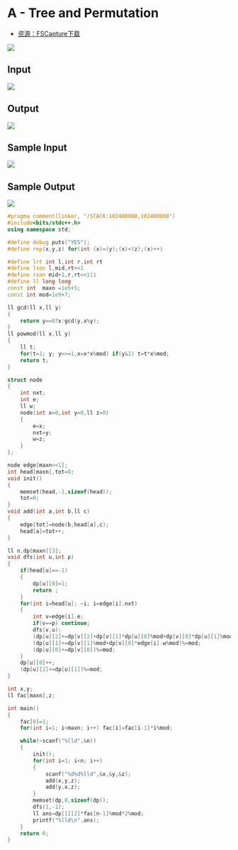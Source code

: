 # A - Tree and Permutation 
* [资源：FSCapture下载](/epic/ldP6xPtp2zdmXWDY/d6GIYytCJVL3puki.zip)

![](https://ww2.sinaimg.cn/large/005BYqpggy1g0o95g52fxj30mi06a75w.jpg)

## Input
![](https://ww2.sinaimg.cn/large/005BYqpggy1g0o96ybuvrj30mj04awf9.jpg)

## Output
![](https://ww2.sinaimg.cn/large/005BYqpggy1g0o978z441j30m501qjre.jpg)

## Sample Input
![](https://ww2.sinaimg.cn/large/005BYqpggy1g0o97r6mvvj30ma05l74j.jpg)

## Sample Output
![](https://ww2.sinaimg.cn/large/005BYqpgly1g0o980cwn0j30m402zq2x.jpg)

```cpp
#pragma comment(linker, "/STACK:102400000,102400000")
#include<bits/stdc++.h>
using namespace std;

#define debug puts("YES");
#define rep(x,y,z) for(int (x)=(y);(x)<(z);(x)++)

#define lrt int l,int r,int rt
#define lson l,mid,rt<<1
#define rson mid+1,r,rt<<1|1
#define ll long long
const int  maxn =1e5+5;
const int mod=1e9+7;

ll gcd(ll x,ll y)
{
	return y==0?x:gcd(y,x%y);
}
ll powmod(ll x,ll y)
{
	ll t;
	for(t=1; y; y>>=1,x=x*x%mod) if(y&1) t=t*x%mod;
	return t;
}

struct node
{
	int nxt;
	int e;
	ll w;
	node(int x=0,int y=0,ll z=0)
	{
		e=x;
		nxt=y;
		w=z;
	}
};

node edge[maxn<<1];
int head[maxn],tot=0;
void init()
{
	memset(head,-1,sizeof(head));
	tot=0;
}
void add(int a,int b,ll c)
{
	edge[tot]=node(b,head[a],c);
	head[a]=tot++;
}

ll n,dp[maxn][3];
void dfs(int u,int p)
{
	if(head[u]==-1)
	{
		dp[u][0]=1;
		return ;
	}
	for(int i=head[u]; ~i; i=edge[i].nxt)
	{
		int v=edge[i].e;
		if(v==p) continue;
		dfs(v,u);
		(dp[u][2]+=dp[v][2]+dp[v][1]*dp[u][0]%mod+dp[v][0]*dp[u][1]%mod+dp[u][0]*dp[v][0]%mod*edge[i].w%mod)%=mod;///又是一个线性的动态规划
		(dp[u][1]+=dp[v][1]%mod+dp[v][0]*edge[i].w%mod)%=mod;
		(dp[u][0]+=dp[v][0])%=mod;
	}
	dp[u][0]++;
	(dp[u][2]+=dp[u][1])%=mod;
}

int x,y;
ll fac[maxn],z;

int main()
{
	fac[0]=1;
	for(int i=1; i<maxn; i++) fac[i]=fac[i-1]*i%mod;

	while(~scanf("%lld",&n))
	{
		init();
		for(int i=1; i<n; i++)
		{
			scanf("%d%d%lld",&x,&y,&z);
			add(x,y,z);
			add(y,x,z);
		}
		memset(dp,0,sizeof(dp));
		dfs(1,-1);
		ll ans=dp[1][2]*fac[n-1]%mod*2%mod;
		printf("%lld\n",ans);
	}
	return 0;
}
```
